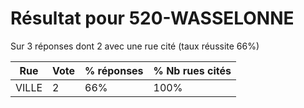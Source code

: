 # Résultat pour 520-WASSELONNE

Sur 3 réponses dont 2 avec une rue cité (taux réussite 66%)

| Rue | Vote | % réponses | % Nb rues cités|
|-----|------|------------|----------------|
| VILLE | 2 | 66% | 100%|
